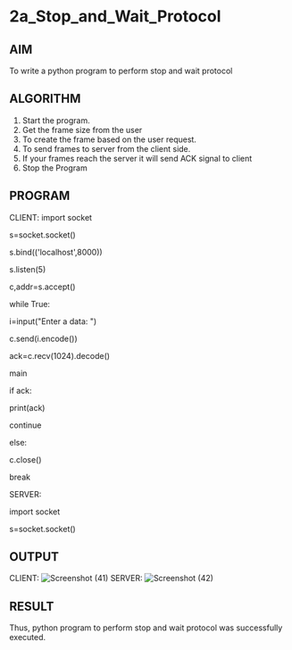# 2a_Stop_and_Wait_Protocol
## AIM 
To write a python program to perform stop and wait protocol
## ALGORITHM
1. Start the program.
2. Get the frame size from the user
3. To create the frame based on the user request.
4. To send frames to server from the client side.
5. If your frames reach the server it will send ACK signal to client
6. Stop the Program
## PROGRAM
CLIENT:
 import socket
 
 s=socket.socket()
 
 s.bind(('localhost',8000))
 
 s.listen(5)
 
 c,addr=s.accept()
 
 while True:
 
 i=input("Enter a data: ")
 
 c.send(i.encode())
 
 ack=c.recv(1024).decode()
 
 main
 
 if ack:
 
 print(ack)
 
 continue
 
 else:
 
 c.close()
 
 break
 
 SERVER:
 
 import socket
 
 s=socket.socket()
## OUTPUT
CLIENT:
![Screenshot (41)](https://github.com/user-attachments/assets/8960ce5f-61a7-4f33-81f8-bd2c1ffa1b1a)
SERVER:
![Screenshot (42)](https://github.com/user-attachments/assets/81add5c8-26a7-4e2c-88e5-92f4c7abe3b5)


## RESULT
Thus, python program to perform stop and wait protocol was successfully executed.
